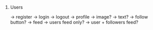 1. Users
   
   -> register
   -> login
   -> logout
   -> profile
        -> image?
        -> text?
        -> follow button?
   -> feed
        -> users feed only?
        -> user + followers feed?